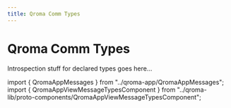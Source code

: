 ```yaml
---
title: Qroma Comm Types
---
```


# Qroma Comm Types

Introspection stuff for declared types goes here...
  
import { QromaAppMessages } from "../qroma-app/QromaAppMessages";
import { QromaAppViewMessageTypesComponent } from "../qroma-lib/proto-components/QromaAppViewMessageTypesComponent";


<QromaAppViewMessageTypesComponent
  messages={QromaAppMessages}
  />